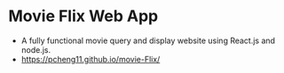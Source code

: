 # Movie Flix Web App
* A fully functional movie query and display website using React.js and node.js.
* https://pcheng11.github.io/movie-Flix/
